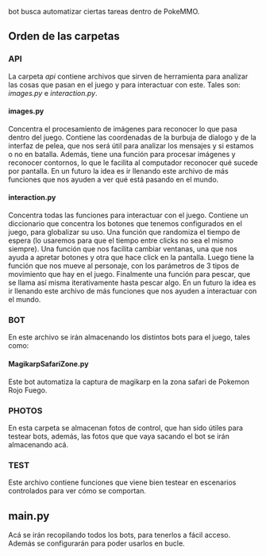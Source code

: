 bot busca automatizar ciertas tareas dentro de PokeMMO.

## Orden de las carpetas
### API
La carpeta *api* contiene archivos que sirven de herramienta para analizar las cosas que pasan en el juego y para interactuar con este. Tales son: *images.py* e *interaction.py*.

#### images.py
Concentra el procesamiento de imágenes para reconocer lo que pasa dentro del juego.
Contiene las coordenadas de la burbuja de dialogo y de la interfaz de pelea, que nos será útil para analizar los mensajes y si estamos o no en batalla.
Además, tiene una función para procesar imágenes y reconocer contornos, lo que le facilita al computador reconocer qué sucede por pantalla.
En un futuro la idea es ir llenando este archivo de más funciones que nos ayuden a ver qué está pasando en el mundo.

#### interaction.py
Concentra todas las funciones para interactuar con el juego.
Contiene un diccionario que concentra los botones que tenemos configurados en el juego, para globalizar su uso.
Una función que randomiza el tiempo de espera (lo usaremos para que el tiempo entre clicks no sea el mismo siempre).
Una función que nos facilita cambiar ventanas, una que nos ayuda a apretar botones y otra que hace click en la pantalla.
Luego tiene la función que nos mueve al personaje, con los parámetros de 3 tipos de movimiento que hay en el juego.
Finalmente una función para pescar, que se llama así misma iterativamente hasta pescar algo.
En un futuro la idea es ir llenando este archivo de más funciones que nos ayuden a interactuar con el mundo.

### BOT
En este archivo se irán almacenando los distintos bots para el juego, tales como:

#### MagikarpSafariZone.py
Este bot automatiza la captura de magikarp en la zona safari de Pokemon Rojo Fuego.

### PHOTOS
En esta carpeta se almacenan fotos de control, que han sido útiles para testear bots, además, las fotos que que vaya sacando el bot se irán almacenando acá.

### TEST
Este archivo contiene funciones que viene bien testear en escenarios controlados para ver cómo se comportan.

## main.py
Acá se irán recopilando todos los bots, para tenerlos a fácil acceso. Además se configurarán para poder usarlos en bucle.
